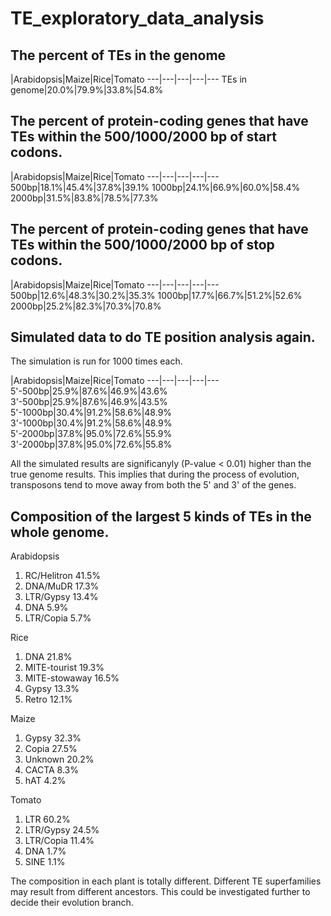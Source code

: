 # TE_exploratory_data_analysis

## The percent of TEs in the genome

 |Arabidopsis|Maize|Rice|Tomato
---|---|---|---|---
TEs in genome|20.0%|79.9%|33.8%|54.8%

## The percent of protein-coding genes that have TEs within the 500/1000/2000 bp of start codons.

 |Arabidopsis|Maize|Rice|Tomato
---|---|---|---|---
500bp|18.1%|45.4%|37.8%|39.1%
1000bp|24.1%|66.9%|60.0%|58.4%
2000bp|31.5%|83.8%|78.5%|77.3%

## The percent of protein-coding genes that have TEs within the 500/1000/2000 bp of stop codons.

 |Arabidopsis|Maize|Rice|Tomato
---|---|---|---|---
500bp|12.6%|48.3%|30.2%|35.3%
1000bp|17.7%|66.7%|51.2%|52.6%
2000bp|25.2%|82.3%|70.3%|70.8%

## Simulated data to do TE position analysis again.

The simulation is run for 1000 times each.

 |Arabidopsis|Maize|Rice|Tomato
---|---|---|---|---
5'-500bp|25.9%|87.6%|46.9%|43.6%
3'-500bp|25.9%|87.6%|46.9%|43.5%
5'-1000bp|30.4%|91.2%|58.6%|48.9%
3'-1000bp|30.4%|91.2%|58.6%|48.9%
5'-2000bp|37.8%|95.0%|72.6%|55.9%
3'-2000bp|37.8%|95.0%|72.6%|55.8%

All the simulated results are significanyly (P-value < 0.01) higher than the true genome results. This implies that during the process of evolution, transposons tend to move away from both the 5' and 3' of the genes.

## Composition of the largest 5 kinds of TEs in the whole genome. 

Arabidopsis
  1. RC/Helitron 41.5%
  2. DNA/MuDR 17.3%
  3. LTR/Gypsy 13.4%
  4. DNA 5.9%
  5. LTR/Copia 5.7%
  
Rice
  1. DNA 21.8%
  2. MITE-tourist 19.3%
  3. MITE-stowaway 16.5%
  4. Gypsy 13.3%
  5. Retro 12.1%
  
Maize
  1. Gypsy 32.3%
  2. Copia 27.5%
  3. Unknown 20.2%
  4. CACTA 8.3%
  5. hAT 4.2%
  
Tomato
  1. LTR 60.2%
  2. LTR/Gypsy 24.5%
  3. LTR/Copia 11.4%
  4. DNA 1.7%
  5. SINE 1.1%
  
The composition in each plant is totally different. Different TE superfamilies may result from different ancestors. This could be investigated further to decide their evolution branch.


  